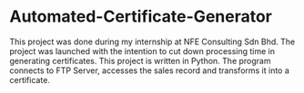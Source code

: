 # Automated-Certificate-Generator
This project was done during my internship at NFE Consulting Sdn Bhd. The project was launched with the intention to cut down processing time in generating certificates. This project is written in Python. The program connects to FTP Server, accesses the sales record and transforms it into a certificate.
